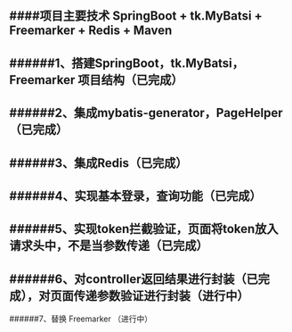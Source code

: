 ####项目主要技术 SpringBoot + tk.MyBatsi + Freemarker + Redis + Maven 
-------  
######1、搭建SpringBoot，tk.MyBatsi，Freemarker 项目结构（已完成）
-------  
######2、集成mybatis-generator，PageHelper （已完成）
-------  
######3、集成Redis（已完成）
-------  
######4、实现基本登录，查询功能（已完成）
-------  
######5、实现token拦截验证，页面将token放入请求头中，不是当参数传递（已完成）
-------  
######6、对controller返回结果进行封装（已完成），对页面传递参数验证进行封装（进行中）
-------  
######7、替换 Freemarker （进行中）
